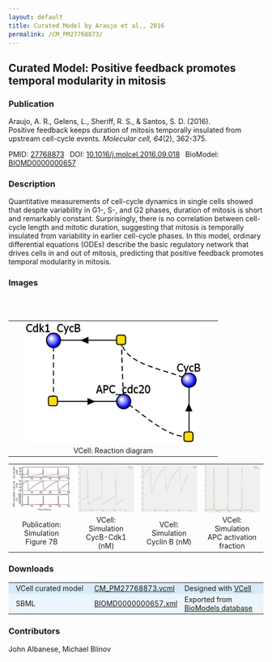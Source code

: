 ```yaml
---
layout: default
title: Curated Model by Araujo et al., 2016
permalink: /CM_PM27768873/
---
```

## Curated Model: Positive feedback promotes temporal modularity in mitosis
### Publication 

Araujo, A. R., Gelens, L., Sheriff, R. S., & Santos, S. D. (2016).<br />
Positive feedback keeps duration of mitosis temporally insulated from upstream cell-cycle events. 
<i>Molecular cell, 64</i>(2), 362-375.

 PMID: <a href="https://www.ncbi.nlm.nih.gov/pubmed/?term=27768873">27768873</a>&ensp; 
 DOI: <a href="https://doi.org/10.1016/j.molcel.2016.09.018">10.1016/j.molcel.2016.09.018</a>&ensp;
 BioModel: <a href="https://www.ebi.ac.uk/biomodels/BIOMD0000000657">BIOMD0000000657</a><br />

### Description
Quantitative measurements of cell-cycle dynamics in single cells showed that despite variability in G1-, S-, and G2 phases, duration of mitosis is short and remarkably constant. Surprisingly, there is no correlation between cell-cycle length and mitotic duration, suggesting that mitosis is temporally insulated from variability in earlier cell-cycle phases. In this model, ordinary differential equations (ODEs) describe the basic regulatory network that drives cells in and out of mitosis, predicting that positive feedback promotes temporal modularity in mitosis.

### Images

 <table align="center"> 
  <td align="center" width="400"><a href="https://modelbricks.github.io/images/Vcellimages/CM_PM27768873.PNG"><img width="350" align="center" src="/images/Vcellimages/CM_PM27768873.PNG"/></a></td>
 <tr>
  <td align="center">VCell: Reaction diagram</td>
 </tr>
 <br /><br />
 </table>
 <table align="center">
   <td align="center" width="250"><a href="https://modelbricks.github.io/images/publications/CM_PM27768873_Sim.PNG"><img width="150" src="/images/publications/CM_PM27768873_Sim.PNG"/></a></td>
   <td align="center" width="250"><a href="https://modelbricks.github.io/images/Vcellimages/CM_PM27768873_VCellSim2.PNG"><img width="150" align="center" src="/images/Vcellimages/CM_PM27768873_VCellSim2.PNG"/></a></td>
  <td align="center" width="250"><a href="https://modelbricks.github.io/images/Vcellimages/CM_PM27768873_VCellSim3.PNG"><img width="150" align="center" src="/images/Vcellimages/CM_PM27768873_VCellSim3.PNG"/></a></td>
  <td align="center" width="250"><a href="https://modelbricks.github.io/images/Vcellimages/CM_PM27768873_VCellSim1.PNG"><img width="150" align="center" src="/images/Vcellimages/CM_PM27768873_VCellSim1.PNG"/></a></td>
 <tr>
  <td align="center">Publication: Simulation<br /> Figure 7B </td>
  <td align="center">VCell: Simulation<br />CycB-Cdk1 (nM)</td>
  <td align="center">VCell: Simulation<br />Cyclin B (nM)</td>
  <td align="center">VCell: Simulation<br />APC activation fraction</td>
</tr>
 </table>

### Downloads
<center>
 <table>
  <td width="33%" bgcolor="#D6EAF8">&nbsp; VCell curated model </td>
  <td width="33%" bgcolor="#D6EAF8"><a href="/modelbricks/VCML_SBMLfiles/CM_PM27768873.vcml">CM_PM27768873.vcml</a></td>
  <td width="33%" bgcolor="#D6EAF8"> Designed with <a href="http://vcell.org"> VCell</a></td>
  <tr>
   <td bgcolor="#EBF5FB">&nbsp; SBML </td>
   <td bgcolor="#EBF5FB"><a href="/modelbricks/VCML_SBMLfiles/BIOMD0000000657.xml">BIOMD0000000657.xml</a></td>
   <td bgcolor="#EBF5FB"> Exported from <a href="https://www.ebi.ac.uk/biomodels/BIOMD0000000657">BioModels database</a></td>
  </tr>
 </table>
</center>
  
### Contributors
John Albanese, Michael Blinov
